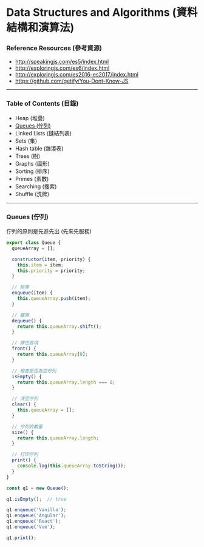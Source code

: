 # Data Structures and Algorithms (資料結構和演算法)

### Reference Resources (參考資源)

* http://speakingjs.com/es5/index.html
* http://exploringjs.com/es6/index.html
* http://exploringjs.com/es2016-es2017/index.html
* https://github.com/getify/You-Dont-Know-JS

***

### Table of Contents (目錄)

* Heap (堆疊)
* [Queues (佇列)](#queues-佇列)
* Linked Lists (鏈結列表)
* Sets (集)
* Hash table (雜湊表)
* Trees (樹)
* Graphs (圖形)
* Sorting (排序)
* Primes (素數)
* Searching (搜索)
* Shuffle (洗牌)

***

### Queues (佇列)

佇列的原則是先進先出 (先來先服務)

```js
export class Queue {
  queueArray = [];

  constructor(item, priority) {
    this.item = item;
    this.priority = priority;
  }

  // 排隊
  enqueue(item) {
    this.queueArray.push(item);
  }

  // 離隊
  dequeue() {
    return this.queueArray.shift();
  }

  // 隊伍首項
  front() {
    return this.queueArray[0];
  }

  // 檢查是否為空佇列
  isEmpty() {
    return this.queueArray.length === 0;
  }

  // 清空佇列
  clear() {
    this.queueArray = [];
  }

  // 佇列的數量
  size() {
    return this.queueArray.length;
  }

  // 打印佇列
  print() {
    console.log(this.queueArray.toString());
  }
}

const q1 = new Queue();

q1.isEmpty();  // true

q1.enqueue('Vanilla');
q1.enqueue('Angular');
q1.enqueue('React');
q1.enqueue('Vue');

q1.print();
```
